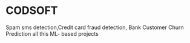 # CODSOFT
Spam sms detection,Credit card fraud detection, Bank Customer Churn Prediction all this ML- based projects 
